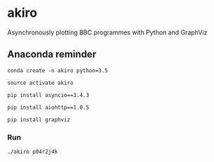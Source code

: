 # akiro

Asynchronously plotting BBC programmes with Python and GraphViz

## Anaconda reminder
`conda create -n akiro python=3.5`

`source activate akiro`

`pip install asyncio==3.4.3`

`pip install aiohttp==1.0.5`

`pip install graphviz`

### Run
`./akiro p04r2j4k`
